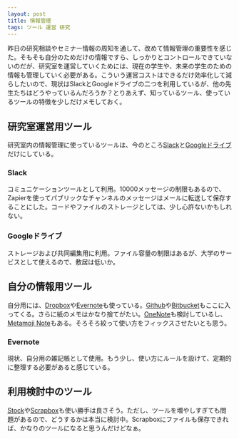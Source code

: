 ```yaml
---
layout: post
title: 情報管理
tags: ツール 運営 研究
---
```


昨日の研究相談やセミナー情報の周知を通して、改めて情報管理の重要性を感じた。そもそも自分のためだけの情報ですら、しっかりとコントロールできていないのだが、研究室を運営していくためには、現在の学生や、未来の学生のための情報も管理していく必要がある。こういう運営コストはできるだけ効率化して減らしたいので、現状はSlackとGoogleドライブの二つを利用しているが、他の先生たちはどうやっているんだろうか？とりあえず、知っているツール、使っているツールの特徴を少しだけメモしておく。

## 研究室運営用ツール
研究室内の情報管理に使っているツールは、今のところ[Slack](https://slack.com/)と[Googleドライブ](https://www.google.com/intl/ja_ALL/drive/)だけにしている。

### Slack
コミュニケーションツールとして利用。10000メッセージの制限もあるので、Zapierを使ってパブリックなチャンネルのメッセージはメールに転送して保存することにした。コードやファイルのストレージとしては、少し心許ないかもしれない。

### Googleドライブ
ストレージおよび共同編集用に利用。ファイル容量の制限はあるが、大学のサービスとして使えるので、敷居は低いか。

## 自分の情報用ツール
自分用には、[Dropbox](https://www.dropbox.com/home)や[Evernote](https://evernote.com/intl/jp)も使っている。[Github](https://github.com/takeshou)や[Bitbucket](https://bitbucket.org/product)もここに入ってくる。さらに紙のメモはかなり捨てがたい。[OneNote](https://www.onenote.com/)も検討しているし、[Metamoji Note](http://product.metamoji.com/ja/anytime/)もある。そろそろ絞って使い方をフィックスさせたいとも思う。

### Evernote
現状、自分用の雑記帳として使用。もう少し、使い方にルールを設けて、定期的に整理する必要があると感じている。

## 利用検討中のツール
[Stock](http://www.stock-app.jp/staticpages/index.html)や[Scrapbox](https://scrapbox.io/)も使い勝手は良さそう。ただし、ツールを増やしすぎても問題があるので、どうするかは本当に検討中。Scrapboxにファイルも保存できれば、かなりのツールになると思うんだけどなぁ。
